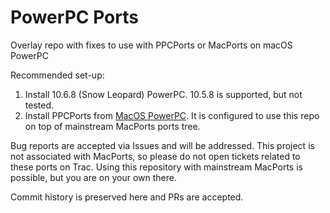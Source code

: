 # PowerPC Ports
Overlay repo with fixes to use with PPCPorts or MacPorts on macOS PowerPC

Recommended set-up:

1. Install 10.6.8 (Snow Leopard) PowerPC. 10.5.8 is supported, but not tested.
2. Install PPCPorts from [MacOS PowerPC](https://macos-powerpc.org). It is configured to use this repo on top of mainstream MacPorts ports tree.

Bug reports are accepted via Issues and will be addressed. This project is not associated with MacPorts, so please do not open tickets related to these ports on Trac.
Using this repository with mainstream MacPorts is possible, but you are on your own there.

Commit history is preserved here and PRs are accepted.
